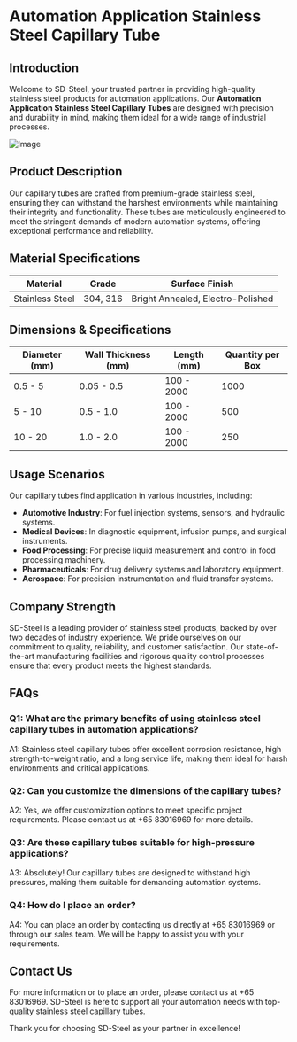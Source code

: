 # Automation Application Stainless Steel Capillary Tube

## Introduction

Welcome to SD-Steel, your trusted partner in providing high-quality stainless steel products for automation applications. Our **Automation Application Stainless Steel Capillary Tubes** are designed with precision and durability in mind, making them ideal for a wide range of industrial processes.

![Image](https://github.com/user-attachments/assets/2567258e-e124-4816-932d-1809bd27ef0b)

## Product Description

Our capillary tubes are crafted from premium-grade stainless steel, ensuring they can withstand the harshest environments while maintaining their integrity and functionality. These tubes are meticulously engineered to meet the stringent demands of modern automation systems, offering exceptional performance and reliability.

## Material Specifications

| Material | Grade | Surface Finish |
|----------|-------|----------------|
| Stainless Steel | 304, 316 | Bright Annealed, Electro-Polished |

## Dimensions & Specifications

| Diameter (mm) | Wall Thickness (mm) | Length (mm) | Quantity per Box |
|---------------|---------------------|-------------|------------------|
| 0.5 - 5       | 0.05 - 0.5          | 100 - 2000  | 1000             |
| 5 - 10        | 0.5 - 1.0           | 100 - 2000  | 500              |
| 10 - 20       | 1.0 - 2.0           | 100 - 2000  | 250              |

## Usage Scenarios

Our capillary tubes find application in various industries, including:

- **Automotive Industry**: For fuel injection systems, sensors, and hydraulic systems.
- **Medical Devices**: In diagnostic equipment, infusion pumps, and surgical instruments.
- **Food Processing**: For precise liquid measurement and control in food processing machinery.
- **Pharmaceuticals**: For drug delivery systems and laboratory equipment.
- **Aerospace**: For precision instrumentation and fluid transfer systems.

## Company Strength

SD-Steel is a leading provider of stainless steel products, backed by over two decades of industry experience. We pride ourselves on our commitment to quality, reliability, and customer satisfaction. Our state-of-the-art manufacturing facilities and rigorous quality control processes ensure that every product meets the highest standards.

## FAQs

### Q1: What are the primary benefits of using stainless steel capillary tubes in automation applications?
A1: Stainless steel capillary tubes offer excellent corrosion resistance, high strength-to-weight ratio, and a long service life, making them ideal for harsh environments and critical applications.

### Q2: Can you customize the dimensions of the capillary tubes?
A2: Yes, we offer customization options to meet specific project requirements. Please contact us at +65 83016969 for more details.

### Q3: Are these capillary tubes suitable for high-pressure applications?
A3: Absolutely! Our capillary tubes are designed to withstand high pressures, making them suitable for demanding automation systems.

### Q4: How do I place an order?
A4: You can place an order by contacting us directly at +65 83016969 or through our sales team. We will be happy to assist you with your requirements.

## Contact Us

For more information or to place an order, please contact us at +65 83016969. SD-Steel is here to support all your automation needs with top-quality stainless steel capillary tubes.

Thank you for choosing SD-Steel as your partner in excellence!